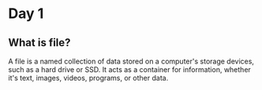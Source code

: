 # Day 1 
## What is file?
A file is a named collection of data stored on a computer's storage devices, such as a hard drive or SSD. It acts as a container for information, whether it's text, images, videos, programs, or other data.
